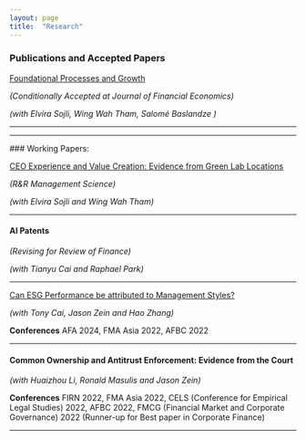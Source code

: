 ```yaml
---
layout: page
title:  "Research"
---
```


### Publications and Accepted Papers
<a href="https://papers.ssrn.com/sol3/papers.cfm?abstract_id=5098227"> Foundational Processes and Growth </a>

 *(Conditionally Accepted at Journal of Financial Economics)*

*(with Elvira Sojli, Wing Wah Tham, Salomé Baslandze )*


<hr>
<hr>
### Working Papers:

<a href="https://papers.ssrn.com/sol3/papers.cfm?abstract_id=4568809">CEO Experience and Value Creation: Evidence from Green Lab Locations  </a> 

*(R&R Management Science)*

*(with Elvira Sojli and Wing Wah Tham)*
<hr>

#### AI Patents 

*(Revising for Review of Finance)*

*(with Tianyu Cai and Raphael Park)*

<!-- __Conferences__ -->
<!-- EFA 2024, CICF 2023, AIEA-NBER 2023 -->
<hr>

<a href="https://papers.ssrn.com/sol3/papers.cfm?abstract_id=4266516">Can ESG Performance be attributed to Management Styles? </a>

*(with Tony Cai, Jason Zein and Hao Zhang)* 

__Conferences__
AFA 2024, FMA Asia 2022, AFBC 2022
<hr>

#### Common Ownership and Antitrust Enforcement: Evidence from the Court 
*(with Huaizhou Li, Ronald Masulis and Jason Zein)*

__Conferences__
FIRN 2022, FMA Asia 2022, CELS (Conference for Empirical Legal Studies) 2022, AFBC 2022, FMCG (Financial Market and Corporate Governance) 2022 (Runner-up for Best paper in Corporate Finance)
<hr>

[jekyll-docs]: https://jekyllrb.com/docs/home
[jekyll-gh]:   https://github.com/jekyll/jekyll
[jekyll-talk]: https://talk.jekyllrb.com/
